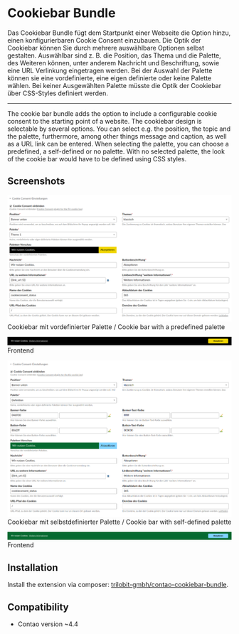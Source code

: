 Cookiebar Bundle
================

Das Cookiebar Bundle fügt dem Startpunkt einer Webseite die Option hinzu, einen konfigurierbaren Cookie Consent einzubauen. Die Optik der Cookiebar können Sie durch mehrere auswählbare Optionen selbst gestalten. Auswählbar sind z. B. die Position, das Thema und die Palette, des Weiteren können, unter anderem Nachricht und Beschriftung, sowie eine URL Verlinkung eingetragen werden. Bei der Auswahl der Palette können sie eine vordefinierte, eine eigen definierte oder keine Palette wählen. Bei keiner Ausgewählten Palette müsste die Optik der Cookiebar über CSS-Styles definiert werden.

---

The cookie bar bundle adds the option to include a configurable cookie consent to the starting point of a website. The cookiebar design is selectable by several options. You can select e.g. the position, the topic and the palette, furthermore, among other things message and caption, as well as a URL link can be entered. When selecting the palette, you can choose a predefined, a self-defined or no palette. With no selected palette, the look of the cookie bar would have to be defined using CSS styles.


Screenshots
-----------

![](docs/images/defined_palette_backend.png)
Cookiebar mit vordefinierter Palette / Cookie bar with a predefined palette

![](docs/images/defined_palette_frontend.png)
Frontend

![](docs/images/self-defined_palette_backend.png)
Cookiebar mit selbstdefinierter Palette / Cookie bar with self-defined palette

![](docs/images/self-defined_palette_frontend.png)
Frontend


Installation
------------

Install the extension via composer: [trilobit-gmbh/contao-cookiebar-bundle](https://packagist.org/packages/trilobit-gmbh/contao-cookiebar-bundle).


Compatibility
-------------

- Contao version ~4.4